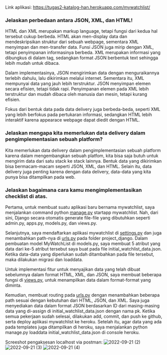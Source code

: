 Link aplikasi: https://tugas2-katalog-han.herokuapp.com/mywatchlist/

### Jelaskan perbedaan antara JSON, XML, dan HTML!
HTML dan XML merupakan markup language, tetapi  fungsi dari kedua hal tersebut cukup berbeda. HTML akan men-display data dan mendeskripsikan struktur dari sebuah webpage, sementara XML menyimpan dan men-transfer data. Funsi JSON juga mirip dengan XML, tetapi penyimpanan informasinya berbeda. XML merupakan informasi yang dibungkus di dalam tag, sedangkan format JSON berbentuk text sehingga lebih mudah untuk dibaca.

Dalam implementasinya, JSON mengirimkan data dengan menguraikannya terlebih dahulu, lalu dikirimkan melalui internet. Sementara itu, XML mempunyai data yang jauh lebih terstruktur. JSON menyimpan elemen secara efisien, tetapi tidak rapi. Penyimpanan elemen pada XML lebih terstruktur dan mudah dibaca oleh manusia dan mesin, tetapi kurang efisien.

Fokus dari bentuk data pada data delivery juga berbeda-beda, seperti XML yang lebih berfokus pada pertukaran informasi, sedangkan HTML lebih interaktif karena appearace webpage dapat diedit dengan HTML.

### Jelaskan mengapa kita memerlukan data delivery dalam pengimplementasian sebuah platform?

Kita memerlukan data delivery dalam pengimplementasian sebuah platform karena dalam mengembangkan sebuah platfom, kita bisa saja butuh untuk mengirim data dari satu stack ke stack lainnya. Bentuk data yang dikirimkan bisa bermacam-macam seperti JSON, XML, dan HTML. Selain itu, data delivery juga penting karena dengan data delivery, data-data yang kita punya bisa ditampilkan pada web.

### Jelaskan bagaimana cara kamu mengimplementasikan checklist di atas.

Pertama, untuk membuat suatu aplikasi baru bernama mywatchlist, saya menjalankan command python [manage.py](http://manage.py/) startapp mywatchlist. Nah, dari sini, Django secara otomatis generate file-file yang dibutuhkan seperti admin.py, apps.py, models.py, dan views.py.

Selanjutnya, saya mendaftarkan aplikasi mywatchlist di [settings.py](http://settings.py) dan juga menambahkan path-nya di [urls.py](http://urls.py) pada folder project_django. Dalam pembuatan model MyWatchList di models.py, saya membuat 5 atribut yang data dari ke-5 atribut tersebut saya buat pada file initial_watchlist_data.json. Ketika data-data yang diperlukan sudah ditambahkan pada file tersebut, maka dilakukan migrasi dan loaddata.

Untuk implementasi fitur untuk menyajikan data yang telah dibuat sebelumnya dalam format HTML, XML, dan JSON, saya membuat beberapa fungsi di [views.py](http://views.py), untuk menampilkan data dalam format-format yang diminta.

Kemudian, membuat routing pada [urls.py](http://urls.py) dengan menambahkan beberapa path sesuai dengan kebutuhan dari HTML, JSON, dan XML. Saya juga menyediakan data dalam format JSON berdasarkan ID dari masing-masing data yang di-assign di initial_watchlist_data.json dengan nama pk. Ketika semua pekerjaan sudah selesai, dilakukan add, commit, dan push ke github, serta deploy aplikasi mywatchlist ke heroku. Setelah itu, agar data yang ada pada templates juga ditampilkan di heroku, saya menjalankan python manage.py loaddata initial_watchlist_data.json di console heroku.

Screeshot pengaksesan localhost via postman:
![2022-09-21 (2)](https://user-images.githubusercontent.com/90143852/191447495-aa49172e-0fc8-4f0a-8760-2da2ebbccc42.png)
![2022-09-21 (3)](https://user-images.githubusercontent.com/90143852/191447517-423f6eba-dbba-4bc3-b326-445578d34feb.png)
![2022-09-21 (4)](https://user-images.githubusercontent.com/90143852/191447541-1dd84eaa-0a53-4b59-b8b4-8bfb4f0acf98.png)
